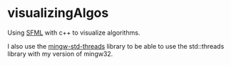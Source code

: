 # visualizingAlgos
Using [SFML](https://www.sfml-dev.org/download.php) with c++ to visualize algorithms. 

I also use the [mingw-std-threads](https://github.com/meganz/mingw-std-threads) library to be able to use the std::threads library with my version of mingw32.

